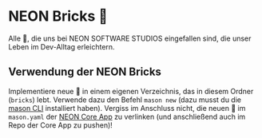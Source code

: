 # NEON Bricks 🧱

Alle 🧱, die uns bei NEON SOFTWARE STUDIOS eingefallen sind, die unser Leben im Dev-Alltag erleichtern.

## Verwendung der NEON Bricks

Implementiere neue 🧱 in einem eigenen Verzeichnis, das in diesem Ordner (```bricks```) lebt. Verwende dazu den Befehl ```mason new``` (dazu musst du die [mason CLI][mason_cli_link] installiert haben). Vergiss im Anschluss nicht, die neuen 🧱 im ```mason.yaml``` der [NEON Core App][template_project_link] zu verlinken (und anschließend auch im Repo der Core App zu pushen)!

[template_project_link]: https://github.com/julien-neon/NEON_template_project
[mason_cli_link]: https://pub.dev/packages/mason_cli
